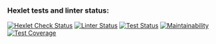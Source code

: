 ### Hexlet tests and linter status:
[![Hexlet Check Status](https://github.com/VadimFilimonov/frontend-project-lvl2/workflows/hexlet-check/badge.svg)](https://github.com/VadimFilimonov/frontend-project-lvl2/actions/workflows/hexlet-check.yml)
[![Linter Status](https://github.com/VadimFilimonov/frontend-project-lvl2/workflows/linter/badge.svg)](https://github.com/VadimFilimonov/frontend-project-lvl2/actions/workflows/linter.yml)
[![Test Status](https://github.com/VadimFilimonov/frontend-project-lvl2/workflows/test/badge.svg)](https://github.com/VadimFilimonov/frontend-project-lvl2/actions/workflows/test.yml)
[![Maintainability](https://api.codeclimate.com/v1/badges/097dfbb42f2c28291578/maintainability)](https://codeclimate.com/github/VadimFilimonov/frontend-project-lvl2/maintainability)
[![Test Coverage](https://api.codeclimate.com/v1/badges/097dfbb42f2c28291578/test_coverage)](https://codeclimate.com/github/VadimFilimonov/frontend-project-lvl2/test_coverage)
